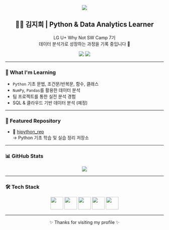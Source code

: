 <!-- 배너 이미지 -->
<p align="center">
  <img src="https://capsule-render.vercel.app/api?type=blur&height=300&color=0:FFB6C1,100:D8B4F8&text=Hi%20I'm%20JiHui&fontColor=B8C0FF" />
</p>


<!-- 소개 -->
<h2 align="center">👩‍💻 김지희 | Python & Data Analytics Learner</h2>
<p align="center">
  LG U+ Why Not SW Camp 7기<br/>
  데이터 분석가로 성장하는 과정을 기록 중입니다 🌱
</p>

<!-- 뱃지 -->
<p align="center">
  <a href="https://jihuikim45.github.io"><img src="https://img.shields.io/badge/Blog-내%20데이터%20블로그-blueviolet?style=for-the-badge&logo=githubpages&logoColor=white"></a>
  <a href="mailto:your@email.com"><img src="https://img.shields.io/badge/Email-contact%20me-yellowgreen?style=for-the-badge&logo=gmail&logoColor=white"></a>
</p>

---

### 🧠 What I'm Learning
- `Python` 기초 문법, 조건문/반복문, 함수, 클래스
- `NumPy`, `Pandas`를 활용한 데이터 분석
- 팀 프로젝트를 통한 실전 분석 경험
- SQL & 클라우드 기반 데이터 분석 (예정)

---

### 📁 Featured Repository

- 🔹 [hipython_rep](https://github.com/jihuikim45/hipython_rep)  
  → Python 기초 학습 및 실습 정리 저장소

---

### 📊 GitHub Stats

<p align="center">
  <img src="https://github-readme-stats.vercel.app/api?username=jihuikim45&show_icons=true&theme=default" />
</p>

---

### 🛠 Tech Stack

<p align="center">
  <img src="https://cdn.jsdelivr.net/gh/devicons/devicon/icons/python/python-original.svg" width="40" />
  <img src="https://cdn.jsdelivr.net/gh/devicons/devicon/icons/numpy/numpy-original.svg" width="40" />
  <img src="https://cdn.jsdelivr.net/gh/devicons/devicon/icons/pandas/pandas-original.svg" width="40" />
  <img src="https://cdn.jsdelivr.net/gh/devicons/devicon/icons/jupyter/jupyter-original.svg" width="40" />
  <img src="https://cdn.jsdelivr.net/gh/devicons/devicon/icons/git/git-original.svg" width="40" />
</p>

---

<p align="center">
  ✨ Thanks for visiting my profile ✨
</p>
